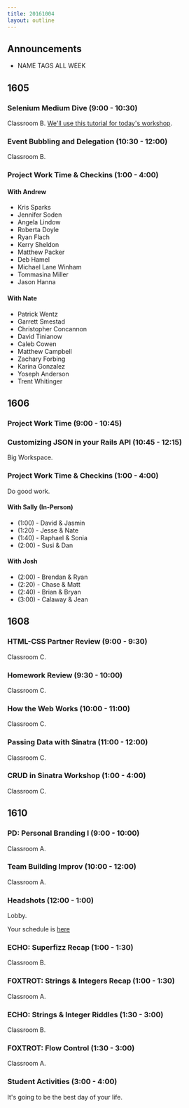 ```yaml
---
title: 20161004
layout: outline
---
```


## Announcements
* NAME TAGS ALL WEEK


## 1605

### Selenium Medium Dive (9:00 - 10:30)

Classroom B. [We'll use this tutorial for today's workshop](https://github.com/turingschool/lesson_plans/blob/master/ruby_04-apis_and_scalability/getting_started_with_selenium_testing.md).

### Event Bubbling and Delegation (10:30 - 12:00)

Classroom B.

### Project Work Time & Checkins (1:00 - 4:00)

#### With Andrew

- Kris Sparks
- Jennifer Soden
- Angela Lindow
- Roberta Doyle
- Ryan Flach
- Kerry Sheldon
- Matthew Packer
- Deb Hamel
- Michael Lane Winham
- Tommasina Miller
- Jason Hanna

#### With Nate

- Patrick Wentz
- Garrett Smestad
- Christopher Concannon
- David Tinianow
- Caleb Cowen
- Matthew Campbell
- Zachary Forbing
- Karina Gonzalez
- Yoseph Anderson
- Trent Whitinger


## 1606


### Project Work Time (9:00 - 10:45)

### Customizing JSON in your Rails API (10:45 - 12:15)

Big Workspace.

### Project Work Time & Checkins (1:00 - 4:00)

Do good work.

#### With Sally (In-Person)

* (1:00) - David & Jasmin
* (1:20) - Jesse & Nate
* (1:40) - Raphael & Sonia
* (2:00) - Susi & Dan

#### With Josh

* (2:00) - Brendan & Ryan
* (2:20) - Chase & Matt
* (2:40) - Brian & Bryan
* (3:00) - Calaway & Jean

## 1608

### HTML-CSS Partner Review (9:00 - 9:30)

Classroom C.

### Homework Review (9:30 - 10:00)

Classroom C.

### How the Web Works (10:00 - 11:00)

Classroom C.

### Passing Data with Sinatra (11:00 - 12:00)

Classroom C.

### CRUD in Sinatra Workshop (1:00 - 4:00)

Classroom C.


## 1610

### PD: Personal Branding I (9:00 - 10:00)

Classroom A.

### Team Building Improv (10:00 - 12:00)

Classroom A.

### Headshots (12:00 - 1:00)

Lobby.

Your schedule is [here](https://docs.google.com/spreadsheets/d/1A_X1JkVYfjo-grXnVISByd4zgmdDnK9vaD6Lo0ga4m0/edit#gid=0)

### ECHO: Superfizz Recap (1:00 - 1:30)

Classroom B.

### FOXTROT: Strings & Integers Recap (1:00 - 1:30)

Classroom A.

### ECHO: Strings & Integer Riddles (1:30 - 3:00)

Classroom B.

### FOXTROT: Flow Control (1:30 - 3:00)

Classroom A.

### Student Activities (3:00 - 4:00)

It's going to be the best day of your life.
